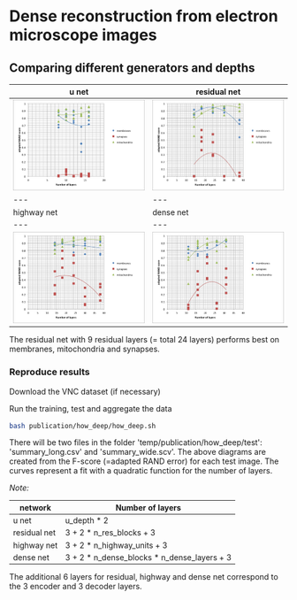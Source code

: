 # Dense reconstruction from electron microscope images
## Comparing different generators and depths

|u net|residual net|
|---|---|
|![unet](adapted_RAND_u_net.jpg)|![unet](adapted_RAND_res_net.jpg)|
|---|---|
|highway net|dense net|
|---|---|
|![highwaynet](adapted_RAND_highway_net.jpg)|![densenet](adapted_RAND_dense_net.jpg)|

The residual net with 9 residual layers (= total 24 layers) performs best on membranes, mitochondria and synapses.

### Reproduce results

Download the VNC dataset (if necessary)

Run the training, test and aggregate the data

```bash
bash publication/how_deep/how_deep.sh
```

There will be two files in the folder 'temp/publication/how_deep/test': 'summary_long.csv' and 'summary_wide.scv'.
The above diagrams are created from the F-score (=adapted RAND error) for each test image. The curves represent a fit with a quadratic function for the number of layers.

*Note:*

|network|Number of layers|
|---|---|
|u net|u_depth * 2|
|residual net|3 + 2 * n_res_blocks + 3|
|highway net|3 + 2 * n_highway_units + 3|
|dense net|3 + 2 * n_dense_blocks * n_dense_layers + 3|

The additional 6 layers for residual, highway and dense net correspond to the 3 encoder and 3 decoder layers.
